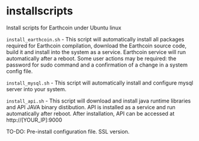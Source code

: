 # installscripts
Install scripts for Earthcoin under Ubuntu linux

<code>install_earthcoin.sh</code> - This script will automatically install all packages required for Earthcoin compilation, download the Earthcoin source code, build it and install into the system as a service. Earthcoin service will run automatically after a reboot. Some user actions may be required: the password for sudo command and a confirmation of a change in a system config file.

<code>install_mysql.sh</code> - This script will automatically install and configure mysql server into your system.

<code>install_api.sh</code> - This script will download and install java runtime libraries and API JAVA binary distibution. API is installed as a service and run automatically after reboot. After installation, API can be accessed at http://[YOUR_IP]:9000


TO-DO: Pre-install configuration file. SSL version.